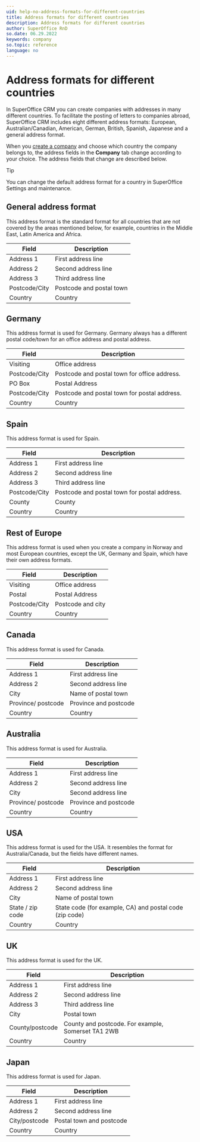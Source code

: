 ```yaml
---
uid: help-no-address-formats-for-different-countries
title: Address formats for different countries
description: Address formats for different countries
author: SuperOffice RnD
so.date: 06.29.2022
keywords: company
so.topic: reference
language: no
---
```


# Address formats for different countries

In SuperOffice CRM you can create companies with addresses in many different countries. To facilitate the posting of letters to companies abroad, SuperOffice CRM includes eight different address formats: European, Australian/Canadian, American, German, British, Spanish, Japanese and a general address format.

When you [create a company][1] and choose which country the company belongs to, the address fields in the **Company** tab change according to your choice. The address fields that change are described below.

> [!TIP]
> You can change the default address format for a country in SuperOffice Settings and maintenance.

## General address format

This address format is the standard format for all countries that are not covered by the areas mentioned below, for example, countries in the Middle East, Latin America and Africa.

| Field | Description |
|---|---|
| Address 1 | First address line |
| Address 2 | Second address line |
| Address 3 | Third address line |
| Postcode/City | Postcode and postal town |
| Country | Country |

## Germany

This address format is used for Germany. Germany always has a different postal code/town for an office address and postal address.

| Field | Description |
|---|---|
| Visiting | Office address |
| Postcode/City | Postcode and postal town for office address. |
| PO Box | Postal Address |
| Postcode/City | Postcode and postal town for postal address. |
| Country | Country |

## Spain

This address format is used for Spain.

| Field | Description |
|---|---|
| Address 1 | First address line |
| Address 2 | Second address line |
| Address 3 | Third address line |
| Postcode/City | Postcode and postal town for postal address. |
| County | County |
| Country | Country |

## Rest of Europe

This address format is used when you create a company in Norway and most European countries, except the UK, Germany and Spain, which have their own address formats.

| Field | Description |
|---|---|
| Visiting | Office address |
| Postal | Postal Address |
| Postcode/City | Postcode and city |
| Country | Country |

## Canada

This address format is used for Canada.

| Field | Description |
|---|---|
| Address 1 | First address line |
| Address 2 | Second address line |
| City | Name of postal town |
| Province/ postcode | Province and postcode |
| Country | Country |

## Australia

This address format is used for Australia.

| Field | Description |
|---|---|
| Address 1 | First address line |
| Address 2 | Second address line |
| City | Second address line |
| Province/ postcode | Province and postcode |
| Country | Country |

## USA

This address format is used for the USA. It resembles the format for Australia/Canada, but the fields have different names.

| Field | Description |
|---|---|
| Address 1 | First address line |
| Address 2 | Second address line |
| City | Name of postal town |
| State / zip code | State code (for example, CA) and postal code (zip code) |
| Country | Country |

## UK

This address format is used for the UK.

| Field | Description |
|---|---|
| Address 1 | First address line |
| Address 2 | Second address line |
| Address 3 | Third address line |
| City | Postal town |
| County/postcode | County and postcode. For example, Somerset TA1 2WB |
| Country | Country |

## Japan

This address format is used for Japan.

| Field | Description |
|---|---|
| Address 1 | First address line |
| Address 2 | Second address line |
| City/postcode | Postal town and postcode |
| Country | Country |

<!-- Referenced links -->
[1]: create.md

<!-- Referenced images -->


